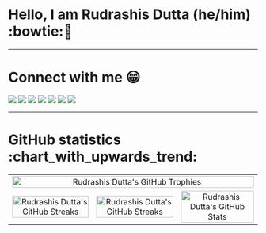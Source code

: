# Hello, I am Rudrashis Dutta (he/him) :bowtie::handshake:
---
# Connect with me :grin:

<a href="https://www.linkedin.com/in/rudrashisdutta/" alt="LinkedIn Connect" title="LinkedIn"><img src="https://custom-icon-badges.herokuapp.com/badge/rudrashisdutta-0077B5?style=for-the-badge&logo=linkedin&logoColor=white"></a>
<a href="https://github.com/rudrashisdutta" alt="GitHub Connect" title="GitHub"><img src="https://custom-icon-badges.herokuapp.com/badge/rudrashisdutta-333?style=for-the-badge&logo=github&logoColor=white"></a>
<a href="https://instagram.com/rudrashisdutta.x" alt="Instagram Connect" title="Instagram"><img src="https://custom-icon-badges.herokuapp.com/badge/rudrashisdutta.x-E1306C?style=for-the-badge&logo=instagram&logoColor=white"></a>
<a href="https://www.facebook.com/rudrashisdutta.x" alt="Facebook Connect" title="Facebook"><img src="https://custom-icon-badges.herokuapp.com/badge/rudrashisdutta.x-3B5998?style=for-the-badge&logo=facebook&logoColor=white"></a>
<a href="https://twitter.com/rudrashisdutta" alt="Twitter Connect" title="Twitter"><img src="https://custom-icon-badges.herokuapp.com/badge/rudrashisdutta-00ACEE?style=for-the-badge&logo=twitter&logoColor=white"></a>
<a href="https://linktr.ee/rudrashisdutta" alt="Linktree" title="Linktree"><img src="https://custom-icon-badges.herokuapp.com/badge/rudrashisdutta-6beb4f?style=for-the-badge&logo=linktree&logoColor=white"></a>
<a href="mailto:rudra2001official@gmail.com" alt="Gmail Connect" title="Gmail"><img src="https://custom-icon-badges.herokuapp.com/badge/rudra2001official-EA4335?style=for-the-badge&logo=gmail&logoColor=white"></a>

---
<h1>GitHub statistics :chart_with_upwards_trend:</h1>
<p align="center">
<table style="border-collapse: collapse; width: 100%;">
<tr>
<td  colspan="3" align="center"><img alt="Rudrashis Dutta's GitHub Trophies" src="https://github-profile-trophy.vercel.app/?username=rudrashisdutta&title=MultiLanguage,Repositories,Commits,Followers&theme=monokai&no-frame=true&margin-w=20" title="GitHub Trophies" width=100% align="center"/></td>
</tr>
<tr>
<td align="center"><img alt="Rudrashis Dutta's GitHub Streaks" src="https://github-readme-stats.vercel.app/api/top-langs/?username=rudrashisdutta&theme=monokai&langs_count=10&layout=compact" title="GitHub Languages" width=100% align="right"/></td>
<td align="center"><img alt="Rudrashis Dutta's GitHub Streaks" src="https://github-readme-streak-stats.herokuapp.com/?user=rudrashisdutta&theme=monokai&hide_border=true" title="GitHub Streak" width=100% align="right"/></td>
<td align="center"><img alt="Rudrashis Dutta's GitHub Stats" src="https://github-readme-stats.vercel.app/api?username=rudrashisdutta&hide=stars&show_icons=true&count_private=true&theme=monokai" title="GitHub Rank" width=100% align="left"/></td>
</tr>
</table>
</p>






<!--
**rudrashisdutta/rudrashisdutta** is a ✨ _special_ ✨ repository because its `README.md` (this file) appears on your GitHub profile.

Here are some ideas to get you started:

- 🔭 I’m currently working on ...
- 🌱 I’m currently learning ...
- 👯 I’m looking to collaborate on ...
- 🤔 I’m looking for help with ...
- 💬 Ask me about ...
- 📫 How to reach me: ...
- 😄 Pronouns: ...
- ⚡ Fun fact: ...
-->
